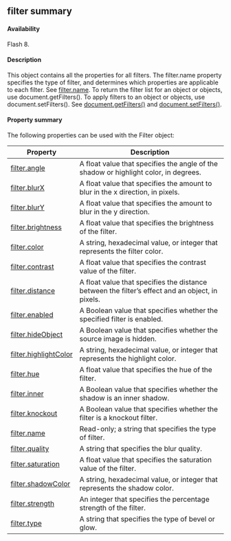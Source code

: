 ## filter summary

#### Availability

Flash 8.

#### Description

This object contains all the properties for all filters. The filter.name property specifies the type of filter, and determines which properties are applicable to each filter. See [filter.name](#_bookmark440).
To return the filter list for an object or objects, use document.getFilters(). To apply filters to an object or objects, use document.setFilters(). See [document.getFilters()](#_bookmark208) and [document.setFilters()](#_bookmark291).

#### Property summary

The following properties can be used with the Filter object:

| **Property**                           | **Description**                                                                                 |
|----------------------------------------|-------------------------------------------------------------------------------------------------|
| [filter.angle](#filter.angle)          | A float value that specifies the angle of the shadow or highlight color, in degrees.            |
| [filter.blurX](#_bookmark428)          | A float value that specifies the amount to blur in the x direction, in pixels.                  |
| [filter.blurY](#_bookmark429)          | A float value that specifies the amount to blur in the y direction.                             |
| [filter.brightness](#_bookmark430)     | A float value that specifies the brightness of the filter.                                      |
| [filter.color](#_bookmark431)          | A string, hexadecimal value, or integer that represents the filter color.                       |
| [filter.contrast](#_bookmark432)       | A float value that specifies the contrast value of the filter.                                  |
| [filter.distance](#_bookmark433)       | A float value that specifies the distance between the filter’s effect and an object, in pixels. |
| [filter.enabled](#_bookmark434)        | A Boolean value that specifies whether the specified filter is enabled.                         |
| [filter.hideObject](#_bookmark435)     | A Boolean value that specifies whether the source image is hidden.                              |
| [filter.highlightColor](#_bookmark436) | A string, hexadecimal value, or integer that represents the highlight color.                    |
| [filter.hue](#_bookmark437)            | A float value that specifies the hue of the filter.                                             |
| [filter.inner](#_bookmark438)          | A Boolean value that specifies whether the shadow is an inner shadow.                           |
| [filter.knockout](#_bookmark439)       | A Boolean value that specifies whether the filter is a knockout filter.                         |
| [filter.name](#_bookmark440)           | Read-only; a string that specifies the type of filter.                                          |
| [filter.quality](#_bookmark441)        | A string that specifies the blur quality.                                                       |
| [filter.saturation](#_bookmark442)     | A float value that specifies the saturation value of the filter.                                |
| [filter.shadowColor](#_bookmark443)    | A string, hexadecimal value, or integer that represents the shadow color.                       |
| [filter.strength](#_bookmark444)       | An integer that specifies the percentage strength of the filter.                                |
| [filter.type](#_bookmark445)           | A string that specifies the type of bevel or glow.                                              |

<span id="filter.angle" class="anchor"></span>

